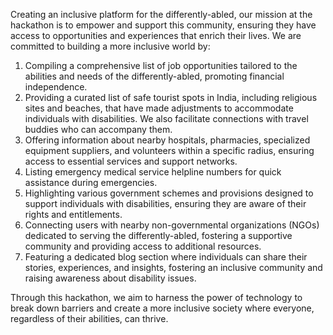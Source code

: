 Creating an inclusive platform for the differently-abled, our mission at the hackathon is to empower and support this community, ensuring they have access to opportunities and experiences that enrich their lives. We are committed to building a more inclusive world by:

1. Compiling a comprehensive list of job opportunities tailored to the abilities and needs of the differently-abled, promoting financial independence.
2. Providing a curated list of safe tourist spots in India, including religious sites and beaches, that have made adjustments to accommodate individuals with disabilities. We also facilitate connections with travel buddies who can accompany them.
3. Offering information about nearby hospitals, pharmacies, specialized equipment suppliers, and volunteers within a specific radius, ensuring access to essential services and support networks.
4. Listing emergency medical service helpline numbers for quick assistance during emergencies.
5. Highlighting various government schemes and provisions designed to support individuals with disabilities, ensuring they are aware of their rights and entitlements.
6. Connecting users with nearby non-governmental organizations (NGOs) dedicated to serving the differently-abled, fostering a supportive community and providing access to additional resources.
7. Featuring a dedicated blog section where individuals can share their stories, experiences, and insights, fostering an inclusive community and raising awareness about disability issues.

Through this hackathon, we aim to harness the power of technology to break down barriers and create a more inclusive society where everyone, regardless of their abilities, can thrive.

